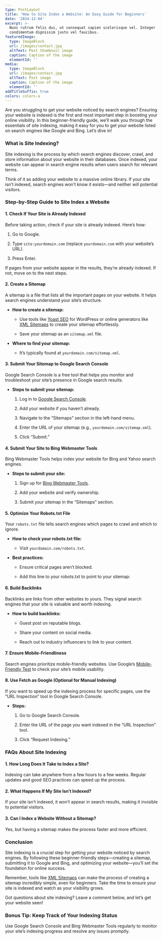 ```yaml
---
type: PostLayout
title: 'How to Site Index a Website: An Easy Guide for Beginners'
date: '2024-12-04'
excerpt: >-
  Nunc rutrum felis dui, ut consequat sapien scelerisque vel. Integer
  condimentum dignissim justo vel faucibus.
featuredImage:
  type: ImageBlock
  url: /images/contact.jpg
  altText: Post thumbnail image
  caption: Caption of the image
  elementId: ''
media:
  type: ImageBlock
  url: /images/contact.jpg
  altText: Post image
  caption: Caption of the image
  elementId: ''
addTitleSuffix: true
colors: colors-a
---
```

Are you struggling to get your website noticed by search engines? Ensuring your website is indexed is the first and most important step in boosting your online visibility. In this beginner-friendly guide, we’ll walk you through the essentials of site indexing, making it easy for you to get your website listed on search engines like Google and Bing. Let’s dive in!



### **What is Site Indexing?**

Site indexing is the process by which search engines discover, crawl, and store information about your website in their databases. Once indexed, your website can appear in search engine results when users search for relevant terms.

Think of it as adding your website to a massive online library. If your site isn’t indexed, search engines won’t know it exists—and neither will potential visitors.



### **Step-by-Step Guide to Site Index a Website**

#### **1. Check If Your Site is Already Indexed**

Before taking action, check if your site is already indexed. Here’s how:

1.  Go to Google.

2.  Type `site:yourdomain.com` (replace `yourdomain.com` with your website’s URL).

3.  Press Enter.

If pages from your website appear in the results, they’re already indexed. If not, move on to the next steps.



#### **2. Create a Sitemap**

A sitemap is a file that lists all the important pages on your website. It helps search engines understand your site’s structure.

*   **How to create a sitemap:**

    *   Use tools like [Yoast SEO](https://yoast.com/) for WordPress or online generators like [XML Sitemaps](https://www.xml-sitemaps.com/) to create your sitemap effortlessly.

    *   Save your sitemap as an `sitemap.xml` file.

*   **Where to find your sitemap:**

    *   It’s typically found at `yourdomain.com/sitemap.xml`.



#### **3. Submit Your Sitemap to Google Search Console**

Google Search Console is a free tool that helps you monitor and troubleshoot your site’s presence in Google search results.

*   **Steps to submit your sitemap:**

    1.  Log in to [Google Search Console]().

    2.  Add your website if you haven’t already.

    3.  Navigate to the “Sitemaps” section in the left-hand menu.

    4.  Enter the URL of your sitemap (e.g., `yourdomain.com/sitemap.xml`).

    5.  Click “Submit.”



#### **4. Submit Your Site to Bing Webmaster Tools**

Bing Webmaster Tools helps index your website for Bing and Yahoo search engines.

*   **Steps to submit your site:**

    1.  Sign up for [Bing Webmaster Tools](https://www.bing.com/webmasters/).

    2.  Add your website and verify ownership.

    3.  Submit your sitemap in the “Sitemaps” section.



#### **5. Optimize Your Robots.txt File**

Your `robots.txt` file tells search engines which pages to crawl and which to ignore.

*   **How to check your robots.txt file:**

    *   Visit `yourdomain.com/robots.txt`.

*   **Best practices:**

    *   Ensure critical pages aren’t blocked.

    *   Add this line to your robots.txt to point to your sitemap:



#### **6. Build Backlinks**

Backlinks are links from other websites to yours. They signal search engines that your site is valuable and worth indexing.

*   **How to build backlinks:**

    *   Guest post on reputable blogs.

    *   Share your content on social media.

    *   Reach out to industry influencers to link to your content.



#### **7. Ensure Mobile-Friendliness**

Search engines prioritize mobile-friendly websites. Use Google’s [Mobile-Friendly Test]() to check your site’s mobile usability.



#### **8. Use Fetch as Google (Optional for Manual Indexing)**

If you want to speed up the indexing process for specific pages, use the “URL Inspection” tool in Google Search Console.

*   **Steps:**

    1.  Go to Google Search Console.

    2.  Enter the URL of the page you want indexed in the “URL Inspection” tool.

    3.  Click “Request Indexing.”



### **FAQs About Site Indexing**

#### **1. How Long Does It Take to Index a Site?**

Indexing can take anywhere from a few hours to a few weeks. Regular updates and good SEO practices can speed up the process.

#### **2. What Happens If My Site Isn’t Indexed?**

If your site isn’t indexed, it won’t appear in search results, making it invisible to potential visitors.

#### **3. Can I Index a Website Without a Sitemap?**

Yes, but having a sitemap makes the process faster and more efficient.



### **Conclusion**

Site indexing is a crucial step for getting your website noticed by search engines. By following these beginner-friendly steps—creating a sitemap, submitting it to Google and Bing, and optimizing your website—you’ll set the foundation for online success.

Remember, tools like [XML Sitemaps](https://www.xml-sitemaps.com/) can make the process of creating a sitemap incredibly simple, even for beginners. Take the time to ensure your site is indexed and watch as your visibility grows.

Got questions about site indexing? Leave a comment below, and let’s get your website seen!



### **Bonus Tip: Keep Track of Your Indexing Status**

Use Google Search Console and Bing Webmaster Tools regularly to monitor your site’s indexing progress and resolve any issues promptly.
